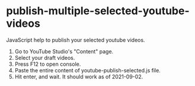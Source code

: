 # publish-multiple-selected-youtube-videos
JavaScript help to publish your selected youtube videos.
1. Go to YouTube Studio's "Content" page.
2. Select your draft videos.
3. Press F12 to open console.
4. Paste the entire content of youtube-publish-selected.js file.
5. Hit enter, and wait.
It should work as of 2021-09-02.
